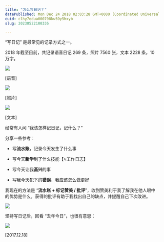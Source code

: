 ```yaml
---
title: "怎么写日记？"
datePublished: Mon Dec 24 2018 02:03:28 GMT+0000 (Coordinated Universal Time)
cuid: clhy7edua000708kw39y5hxyb
slug: 20230522100336

---
```


“写日记” 是最常见的记录方式之一。

2018 年截至目前，共记录语音日记 269 条，照片 7560 张，文本 2228 条，10 万字。

![](https://cdn.hashnode.com/res/hashnode/image/upload/v1684720977547/399cb33b-4262-4032-9c54-262497b1d4a7.png)

\[语音\]

![](https://cdn.hashnode.com/res/hashnode/image/upload/v1684720980748/1b4fbf99-1d5a-490f-81f1-8a7729e95892.png)

\[照片\]

![](https://cdn.hashnode.com/res/hashnode/image/upload/v1684720984538/3705db16-9f5b-4ee8-b526-cb6c61743712.png)

\[文本\]

经常有人问 “我该怎样记日记，记什么？”

分享一些参考：

* 写**流水账**，记录今天发生了什么事
    
* 写今天**新学**到了什么技能【≈工作日志】
    
* 写今天让我**高兴**的事
    
* 写我今天犯下的**错误**，我应该怎么做更好
    

我现在的方法是 “**流水账 + 标记赞美 / 批评**”，收到赞美利于我了解我在他人眼中的优势是什么，获得的批评有助于我找出自己的缺点，并提醒自己下次改进。

![](https://cdn.hashnode.com/res/hashnode/image/upload/v1684720989530/f7344369-faae-4cb5-95c2-c8ac5596a4ce.png)

坚持写日记后，回看 “去年今日”，也很有意思：

![](https://cdn.hashnode.com/res/hashnode/image/upload/v1684720993530/18e654e3-e6ab-472d-bdd7-797b62a6d19c.png)

\[2017.12.18\]